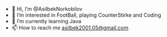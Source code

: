 - 👋 Hi, I’m @AsilbekNorkobilov
- 👀 I’m interested in FootBall, playing CounterStirke and Coding
- 🌱 I’m currently learning Java
- 📫 How to reach me asilbek2001.05@gmail.com

<!---
AsilbekNorkobilov/AsilbekNorkobilov is a ✨ special ✨ repository because its `README.md` (this file) appears on your GitHub profile.
You can click the Preview link to take a look at your changes.
--->

